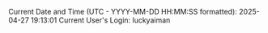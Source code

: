 Current Date and Time (UTC - YYYY-MM-DD HH:MM:SS formatted): 2025-04-27 19:13:01
Current User's Login: luckyaiman
